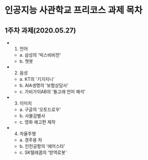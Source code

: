 
# 인공지능 사관학교 프리코스 과제 목차
## 1주차 과제(2020.05.27)
  * 1. 언어
    - a. 삼성의 '빅스비비전'
    - b. 챗봇
   
  * 2. 음성
    - a. KT의 '기가지니'
    - b. AIA생명의 '보험상담사'
    - c. 가비가이AB의 '돌고래 언어 해석'
    
  * 3. 이미지
    - a. 구글의 '오토드로우'
    - b. 사물감별사
    - c. 영화 예고편 제작
    
  * 4. 자율주행
    - a. 경주용 차
    - b. 인천공항의 '에어스타'
    - c. SK텔레콤의 '방역로봇'
